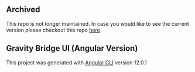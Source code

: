 ## Archived 

This repo is not longer maintained.
In case you would like to see the current version please checkout this repo [here](https://github.com/BlockscapeNetwork/gravity-bridge-portal-flutter)

## Gravity Bridge UI (Angular Version)

This project was generated with [Angular CLI](https://github.com/angular/angular-cli) version 12.0.1

